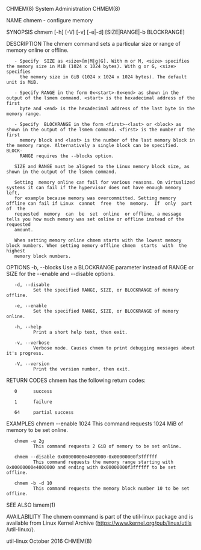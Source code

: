 CHMEM(8)                                                       System Administration                                                      CHMEM(8)

NAME
       chmem - configure memory

SYNOPSIS
       chmem [-h] [-V] [-v] [-e|-d] [SIZE|RANGE|-b BLOCKRANGE]

DESCRIPTION
       The chmem command sets a particular size or range of memory online or offline.

       ‐ Specify  SIZE as <size>[m|M|g|G]. With m or M, <size> specifies the memory size in MiB (1024 x 1024 bytes). With g or G, <size> specifies
         the memory size in GiB (1024 x 1024 x 1024 bytes). The default unit is MiB.

       ‐ Specify RANGE in the form 0x<start>-0x<end> as shown in the output of the lsmem command. <start> is the hexadecimal address of the  first
         byte and <end> is the hexadecimal address of the last byte in the memory range.

       ‐ Specify  BLOCKRANGE in the form <first>-<last> or <block> as shown in the output of the lsmem command. <first> is the number of the first
         memory block and <last> is the number of the last memory block in the memory range. Alternatively a single block can be specified. BLOCK‐
         RANGE requires the --blocks option.

       SIZE and RANGE must be aligned to the Linux memory block size, as shown in the output of the lsmem command.

       Setting  memory online can fail for various reasons. On virtualized systems it can fail if the hypervisor does not have enough memory left,
       for example because memory was overcommitted. Setting memory offline can fail if Linux  cannot  free  the  memory.  If  only  part  of  the
       requested  memory  can  be  set  online  or offline, a message tells you how much memory was set online or offline instead of the requested
       amount.

       When setting memory online chmem starts with the lowest memory block numbers. When setting memory offline chmem  starts  with  the  highest
       memory block numbers.

OPTIONS
       -b, --blocks
              Use a BLOCKRANGE parameter instead of RANGE or SIZE for the --enable and --disable options.

       -d, --disable
              Set the specified RANGE, SIZE, or BLOCKRANGE of memory offline.

       -e, --enable
              Set the specified RANGE, SIZE, or BLOCKRANGE of memory online.

       -h, --help
              Print a short help text, then exit.

       -v, --verbose
              Verbose mode. Causes chmem to print debugging messages about it's progress.

       -V, --version
              Print the version number, then exit.

RETURN CODES
       chmem has the following return codes:

       0      success

       1      failure

       64     partial success

EXAMPLES
       chmem --enable 1024
              This command requests 1024 MiB of memory to be set online.

       chmem -e 2g
              This command requests 2 GiB of memory to be set online.

       chmem --disable 0x00000000e4000000-0x00000000f3ffffff
              This command requests the memory range starting with 0x00000000e4000000 and ending with 0x00000000f3ffffff to be set offline.

       chmem -b -d 10
              This command requests the memory block number 10 to be set offline.

SEE ALSO
       lsmem(1)

AVAILABILITY
       The  chmem  command  is  part  of the util-linux package and is available from Linux Kernel Archive ⟨https://www.kernel.org/pub/linux/utils
       /util-linux/⟩.

util-linux                                                         October 2016                                                           CHMEM(8)
